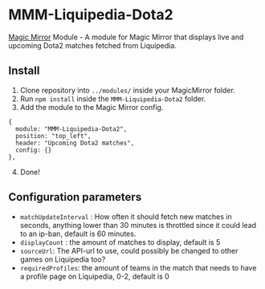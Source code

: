 # MMM-Liquipedia-Dota2
[Magic Mirror](https://magicmirror.builders/) Module - A module for Magic Mirror that displays live and upcoming Dota2 matches fetched from Liquipedia.

## Install
1. Clone repository into ``../modules/`` inside your MagicMirror folder.
2. Run ``npm install`` inside the ``MMM-Liquipedia-Dota2`` folder.
3. Add the module to the Magic Mirror config.
```
{
  module: "MMM-Liquipedia-Dota2",
  position: "top_left",
  header: "Upcoming Dota2 matches",
  config: {}
},
```
4. Done!

## Configuration parameters
- ``matchUpdateInterval`` : How often it should fetch new matches in seconds, anything lower than 30 minutes is throttled since it could lead to an ip-ban, default is 60 minutes.
- ``displayCount`` : the amount of matches to display, default is 5
- ``sourceUrl``: The API-url to use, could possibly be changed to other games on Liquipedia too?
- ``requiredProfiles``: the amount of teams in the match that needs to have a profile page on Liquipedia, 0-2, default is 0

